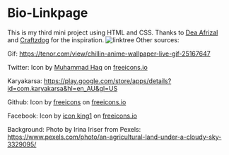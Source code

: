 # Bio-Linkpage
This is my third mini project using HTML and CSS.
Thanks to <a href="https://github.com/deaaprizal/taptapdor-linktree" target="_blank">Dea Afrizal</a> and <a href="https://github.com/craftzdog/link-in-bio" target="_blank">Craftzdog</a> for the inspiration.
![linktree](https://user-images.githubusercontent.com/97841052/189495913-bcf933f3-3f27-48ca-809c-fccfa3748bd7.JPG)
Other sources:

Gif: https://tenor.com/view/chillin-anime-wallpaper-live-gif-25167647

Twitter: Icon by <a href="https://freeicons.io/profile/823">Muhammad Haq</a> on <a href="https://freeicons.io">freeicons.io</a>

Karyakarsa: https://play.google.com/store/apps/details?id=com.karyakarsa&hl=en_AU&gl=US

Github: Icon by <a href="https://freeicons.io/profile/3">freeicons</a> on <a href="https://freeicons.io">freeicons.io</a>
    
Facebook: Icon by <a href="https://freeicons.io/profile/3">icon king1</a> on <a href="https://freeicons.io">freeicons.io</a>

Background: Photo by Irina Iriser from Pexels: https://www.pexels.com/photo/an-agricultural-land-under-a-cloudy-sky-3329095/
